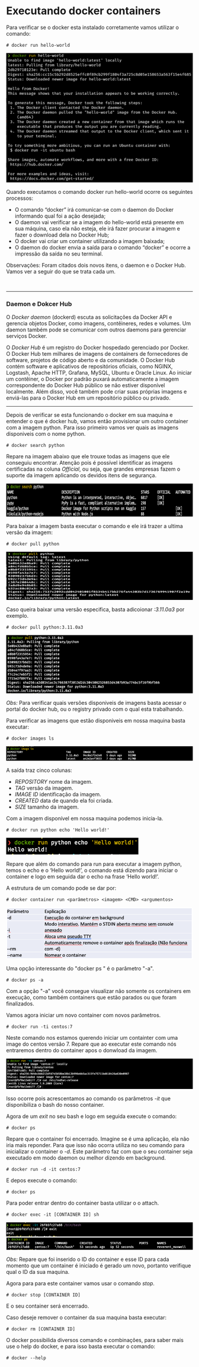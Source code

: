 # **Executando docker containers**

Para verificar se o docker esta instalado corretamente vamos utilizar o comando:
```
# docker run hello-world
```
![Docker hello world](./imagens/dockerhelloworld.png)

Quando executamos o comando docker run hello-world ocorre os seguintes processos:
* O comando “docker” irá comunicar-se com o daemon do Docker informando qual foi a ação desejada;
* O daemon vai verificar se a imagem do hello-world está presente em sua máquina, caso ela não esteja, ele irá fazer procurar a imagem e fazer o download dela no Docker Hub;
* O docker vai criar um container utilizando a imagem baixada;
* O daemon do docker envia a saída para o comando “docker” e ocorre a impressão da saída no seu terminal.
  
Observações: Foram citados dois novos itens, o daemon e o Docker Hub. Vamos ver a seguir do que se trata cada um.

</br>

______

### **Daemon e Dokcer Hub**

O _Docker daemon_ (dockerd) escuta as solicitações da Docker API e gerencia objetos Docker, como imagens, contêineres, redes e volumes. Um daemon também pode se comunicar com outros daemons para gerenciar serviços Docker.

O _Docker Hub_ é um registro do Docker hospedado gerenciado por Docker. O Docker Hub tem milhares de imagens de containers de fornecedores de software, projetos de código aberto e da comunidade. O Docker Hub contém software e aplicativos de repositórios oficiais, como NGINX, Logstash, Apache HTTP, Grafana, MySQL, Ubuntu e Oracle Linux.
Ao iniciar um contêiner, o Docker por padrão puxará automaticamente a imagem correspondente do Docker Hub público se não estiver disponível localmente. Além disso, você também pode criar suas próprias imagens e enviá-las para o Docker Hub em um repositório público ou privado.
______

Depois de verificar se esta funcionando o docker em sua maquina e entender o que é docker hub, vamos então provisionar um outro container com a imagem python. Para isso primeiro vamos ver quais as imagens disponiveis com o nome python.
```
# docker search python
```
Repare na imagem abaixo que ele trouxe todas as imagens que ele conseguiu encontrar. Atenção pois é possível identificar as imagens certificadas na coluna _Official_, ou seja, que grandes empresas fazem o suporte da imagem aplicando os devidos itens de segurança.


![Docker search](./imagens/dockersearch.png)

Para baixar a imagem basta executar o comando e ele irá trazer a ultima versão da imagem:
```
# docker pull python
```
![Docker pull](./imagens/dockerpull.png)

Caso queira baixar uma versão especifica, basta adicoionar _:3.11.0a3_ por exemplo.
```
# docker pull python:3.11.0a3
```
![Docker pull](./imagens/pullversaoespec.png)

_Obs:_ Para verificar quais versões disponiveis de imagens basta acessar o portal do docker hub, ou o registry privado com o qual esta trabalhando.

Para verificar as imagens que estão disponiveis em nossa maquina basta executar:
```
# docker images ls
```

![Docker image](./imagens/imagels.png)

A saída traz cinco colunas:

* _REPOSITORY_ nome da imagem.
* _TAG_ versão da imagem.
* _IMAGE ID_ identificação da imagem.
* _CREATED_ data de quando ela foi criada.
* _SIZE_ tamanho da imagem.

Com a imagem disponível em nossa maquina podemos inicia-la.
```
# docker run python echo 'Hello world!'
```
![Docker python](./imagens/pythonhello.png)

Repare que além do comando para run para executar a imagem python, temos o echo e o ‘Hello world!’, o comando está dizendo para iniciar o container e logo em seguida dar o echo na frase ‘Hello world!’.

A estrutura de um comando pode se dar por:
```
# docker container run <parâmetros> <imagem> <CMD> <argumentos>
```

![Parâmetros](./imagens/parametros.png)

Uma opção interessante do "docker ps " é o parâmetro "-a".
```
# docker ps -a
```
Com a opção "-a" você consegue visualizar não somente os containers em execução, como também containers que estão parados ou que foram finalizados.


Vamos agora iniciar um novo container com novos parâmetros.

```
# docker run -ti centos:7
```

Neste comando nos estamos querendo iniciar um containter com uma image do centos versão 7. Repare que ao executar este comando nós entraremos dentro do container apos o donwload da imagem.

![Parâmetros](./imagens/bashcentos.png)

Isso ocorre pois acrescentamos ao comando os parâmetros _-it_ que disponibiliza o bash do nosso container.

Agora de um _exit_ no seu bash e logo em seguida execute o comando:
```
# docker ps
```
Repare que o container foi encerrado. Imagine se é uma aplicação, ela não iria mais reponder. Para que isso não ocorra utiliza no seu comando para inicializar o container o _-d_. Este parâmetro faz com que o seu container seja executado em modo daemon ou melhor dizendo em background.

```
# docker run -d -it centos:7
```

E depos execute o comando:

```
# docker ps
```

Para poder entrar dentro do container basta utilizar o o attach.
```
# docker exec -it [CONTAINER ID] sh
```
![Exec](./imagens/execit.png)
![Exec](./imagens/dockerpsexec.png)

_Obs:_ Repare que foi inserido o ID do container e esse ID para cada momento que um container é iniciado é gerado um novo, portanto verifique qual o ID da sua maquina.

Agora para para este container vamos usar o comando _stop_.
```
# docker stop [CONTAINER ID]
```
E o seu container será encerrado.

Caso deseje remover o container da sua maquina basta executar:

```
# docker rm [CONTAINER ID]
```

O docker possibilida diversos comando e combinações, para saber mais use o help do docker, e para isso basta executar o comando:

```
# docker --help
```
